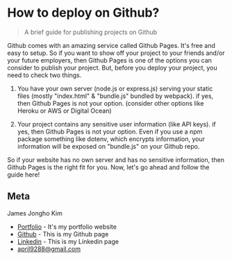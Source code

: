 # How to deploy on Github?
> A brief guide for publishing projects on Github

Github comes with an amazing service called Github Pages. It's free and easy to setup. So if you want to show off your project to your friends and/or your future employers, then Github Pages is one of the options you can consider to publish your project. But, before you deploy your project, you need to check two things.

1. You have your own server (node.js or express.js) serving your static files (mostly "index.html" & "bundle.js" bundled by webpack).
	if yes, then Github Pages is not your option. (consider other options like Heroku or AWS or Digital Ocean)

2. Your project contains any sensitive user information (like API keys).
	if yes, then Github Pages is not your option.
	Even if you use a npm package something like dotenv, which encrypts information, your information will be exposed on "bundle.js" on your Github repo. 

So if your website has no own server and has no sensitive information, then Github Pages is the right fit for you. Now, let's go ahead and follow the guide here!

## Meta

James Jongho Kim 
- [Portfolio](https://april9288.github.io/) - It's my portfolio website
- [Github](https://github.com/april9288) - This is my Github page
- [Linkedin](https://www.linkedin.com/in/jongho-kim-b05618170/) - This is my Linkedin page
- april9288@gmail.com
